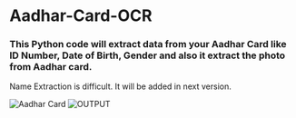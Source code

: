 # Aadhar-Card-OCR

<h3> This Python code will extract data from your Aadhar Card like ID Number, Date of Birth, Gender and also it extract the photo from Aadhar card.</h3>

Name Extraction is difficult. It will be added in next version.


![Aadhar Card](https://user-images.githubusercontent.com/48207530/83176394-ffccac00-a13a-11ea-9644-75ee77b70ff3.jpg)
![OUTPUT](https://user-images.githubusercontent.com/48207530/80412139-002f1880-88eb-11ea-977d-9bd7d09904cc.PNG)
